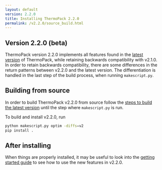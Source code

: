```yaml
---
layout: default
version: 2.2.0
title: Installing ThermoPack 2.2.0
permalink: /v2.2.0/source_build.html
---
```


## Version 2.2.0 (beta)
ThermoPack version 2.2.0 implements all features found in the [latest version](/thermopack/) of ThermoPack, while retaining
backwards compatibility with v2.1.0. In order to retain backwards compatibility, there are some differences in 
the return patterns between v2.2.0 and the latest version. The differentiation is handled in the last step of the build process,
when running `makescript.py`.

## Building from source

In order to build ThermoPack v2.2.0 from source follow the [steps to build the latest version](/thermopack/vcurrent/source_build.html) 
until the step where `makescript.py` is run.

To build and install v2.2.0, run

```bash
python makescript.py optim -diffs=v2
pip install .
```

## After installing
When things are properly installed, it may be useful to look into the [getting started guide](/thermopack/v2.2.0/getting_started.html)
to see how to use the new features in v2.2.0.